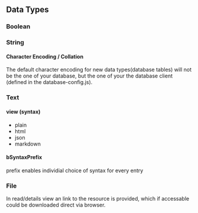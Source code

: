 ## Data Types


### Boolean


### String


#### Character Encoding / Collation

The default character encoding for new data types(database tables) will not be the one of your database,
but the one of your the database client (defined in the database-config.js).


### Text


#### view (syntax)

* plain
* html
* json
* markdown


#### bSyntaxPrefix

prefix enables individial choice of syntax for every entry


### File

In read/details view an link to the resource is provided, which if accessable could be downloaded direct via browser.